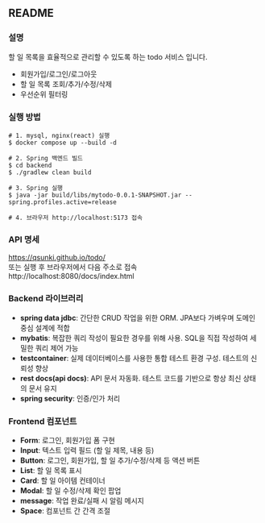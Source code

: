 ## README

### 설명
할 일 목록을 효율적으로 관리할 수 있도록 하는 todo 서비스 입니다.
- 회원가입/로그인/로그아웃
- 할 일 목록 조회/추가/수정/삭제
- 우선순위 필터링

### 실행 방법
```
# 1. mysql, nginx(react) 실행
$ docker compose up --build -d

# 2. Spring 백엔드 빌드
$ cd backend
$ ./gradlew clean build

# 3. Spring 실행
$ java -jar build/libs/mytodo-0.0.1-SNAPSHOT.jar --spring.profiles.active=release

# 4. 브라우저 http://localhost:5173 접속
```


### API 명세
https://qsunki.github.io/todo/
<br>또는 실행 후 브라우저에서 다음 주소로 접속<br>
http://localhost:8080/docs/index.html

### Backend 라이브러리
- **spring data jdbc**: 간단한 CRUD 작업을 위한 ORM. JPA보다 가벼우며 도메인 중심 설계에 적합
- **mybatis**: 복잡한 쿼리 작성이 필요한 경우를 위해 사용. SQL을 직접 작성하여 세밀한 쿼리 제어 가능
- **testcontainer**: 실제 데이터베이스를 사용한 통합 테스트 환경 구성. 테스트의 신뢰성 향상
- **rest docs(api docs)**: API 문서 자동화. 테스트 코드를 기반으로 항상 최신 상태의 문서 유지
- **spring security**: 인증/인가 처리


### Frontend 컴포넌트
- **Form**: 로그인, 회원가입 폼 구현
- **Input**: 텍스트 입력 필드 (할 일 제목, 내용 등)
- **Button**: 로그인, 회원가입, 할 일 추가/수정/삭제 등 액션 버튼
- **List**: 할 일 목록 표시
- **Card**: 할 일 아이템 컨테이너
- **Modal**: 할 일 수정/삭제 확인 팝업
- **message**: 작업 완료/실패 시 알림 메시지
- **Space**: 컴포넌트 간 간격 조절
